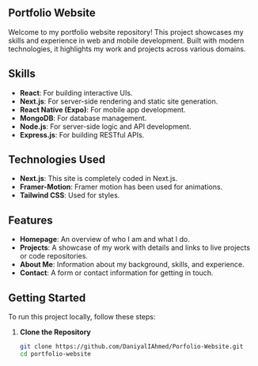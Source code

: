## Portfolio Website

Welcome to my portfolio website repository! This project showcases my skills and experience in web and mobile development. Built with modern technologies, it highlights my work and projects across various domains.

## Skills

- **React**: For building interactive UIs.
- **Next.js**: For server-side rendering and static site generation.
- **React Native (Expo)**: For mobile app development.
- **MongoDB**: For database management.
- **Node.js**: For server-side logic and API development.
- **Express.js**: For building RESTful APIs.

## Technologies Used

- **Next.js**: This site is completely coded in Next.js.
- **Framer-Motion**: Framer motion has been used for animations.
- **Tailwind CSS**: Used for styles.
  
## Features

- **Homepage**: An overview of who I am and what I do.
- **Projects**: A showcase of my work with details and links to live projects or code repositories.
- **About Me**: Information about my background, skills, and experience.
- **Contact**: A form or contact information for getting in touch.

## Getting Started

To run this project locally, follow these steps:

1. **Clone the Repository**

   ```bash
   git clone https://github.com/DaniyalIAhmed/Porfolio-Website.git
   cd portfolio-website
